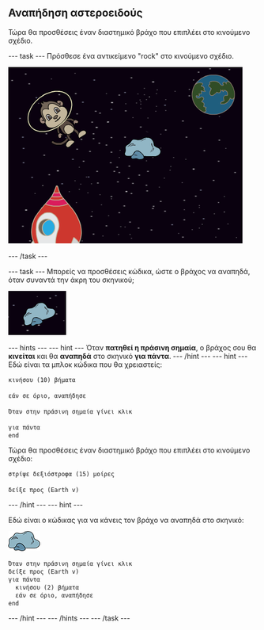 ## Αναπήδηση αστεροειδούς

Τώρα θα προσθέσεις έναν διαστημικό βράχο που επιπλέει στο κινούμενο σχέδιο.

\--- task \--- Πρόσθεσε ένα αντικείμενο "rock" στο κινούμενο σχέδιο.

![Προσθέτοντας ένα αντικείμενο βράχου](images/space-rock-sprite.png)

\--- /task \---

\--- task \--- Μπορείς να προσθέσεις κώδικα, ώστε ο βράχος να αναπηδά, όταν συναντά την άκρη του σκηνικού;

![Δοκιμάζοντας ένα βράχο που αναπηδά](images/space-bounce-test.png)

\--- hints \--- \--- hint \--- Όταν **πατηθεί η πράσινη σημαία**, ο βράχος σου θα **κινείται** και θα **αναπηδά** στο σκηνικό **για πάντα**. \--- /hint \--- \--- hint \--- Εδώ είναι τα μπλοκ κώδικα που θα χρειαστείς:

```blocks3
κινήσου (10) βήματα

εάν σε όριο, αναπήδησε

Όταν στην πράσινη σημαία γίνει κλικ

για πάντα
end
```

Τώρα θα προσθέσεις έναν διαστημικό βράχο που επιπλέει στο κινούμενο σχέδιο:

```blocks3
στρίψε δεξιόστροφα (15) μοίρες

δείξε προς (Earth v)
```

\--- /hint \--- \--- hint \---

Εδώ είναι ο κώδικας για να κάνεις τον βράχο να αναπηδά στο σκηνικό:

![Αντικείμενο βράχου](images/sprite-rock.png)

```blocks3
Όταν στην πράσινη σημαία γίνει κλικ
δείξε προς (Earth v)
για πάντα 
  κινήσου (2) βήματα
  εάν σε όριο, αναπήδησε
end
```

\--- /hint \--- \--- /hints \--- \--- /task \---
